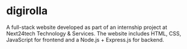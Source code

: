 # digirolla
A full-stack website developed as part of an internship project at Next24tech Technology &amp; Services. The website includes HTML, CSS, JavaScript for frontend and a Node.js + Express.js for backend.

